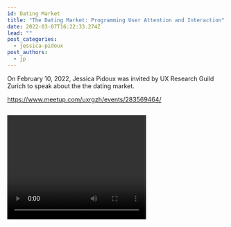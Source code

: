```yaml
---
id: Dating Market
title: "The Dating Market: Programming User Attention and Interaction"
date: 2022-03-07T16:22:33.274Z
lead: ""
post_categories:
  - jessica-pidoux
post_authors:
  - jp
---
```

On February 10, 2022, Jessica Pidoux was invited by UX Research Guild Zurich to speak about the the dating market.

<https://www.meetup.com/uxrgzh/events/283569464/>

![]()

<video width="320" height="240" controls>
  <source src="/assets/media/meetup_february2022_jessica-pidoux.mp4" type="video/mp4">
</video>